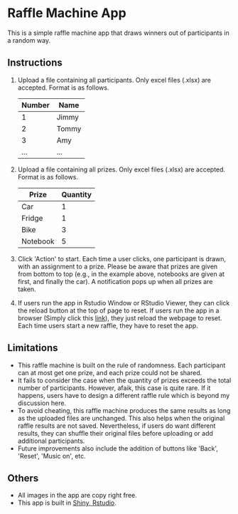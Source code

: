 # Raffle Machine App
This is a simple raffle machine app that draws winners out of participants in a random way.

## Instructions
1. Upload a file containing all participants. Only excel files (.xlsx) are accepted. Format is as follows.

     Number | Name 
     ---|---
     1  | Jimmy
     2  | Tommy
     3  | Amy
     ... | ...
     
2. Upload a file containing all prizes. Only excel files (.xlsx) are accepted. Format is as follows.

     Prize    | Quantity
     ---      | ---
     Car	    | 1
     Fridge   | 1
     Bike	    | 3
     Notebook |	5

3. Click 'Action' to start. Each time a user clicks, one participant is drawn, with an assignment to a prize. Please be aware that prizes are given from bottom to top (e.g., in the example above, notebooks are given at first, and finally the car). A notification pops up when all prizes are taken.

4. If users run the app in Rstudio Window or RStudio Viewer, they can click the reload button at the top of page to reset. If users run the app in a browser (Simply click this [link](https://ccfang2.shinyapps.io/RaffleMachine/)), they just reload the webpage to reset. Each time users start a new raffle, they have to reset the app.

## Limitations
- This raffle machine is built on the rule of randomness. Each participant can at most get one prize, and each prize could not be shared. 
- It fails to consider the case when the quantity of prizes exceeds the total number of participants. However, afaik, this case is quite rare. If it happens, users have to design a different raffle rule which is beyond my discussion here.
- To avoid cheating, this raffle machine produces the same results as long as the uploaded files are unchanged. This also helps when the original raffle results are not saved. Nevertheless, if users do want different results, they can shuffle their original files before uploading or add additional participants.
- Future improvements also include the addition of buttons like 'Back', 'Reset', 'Music on', etc.

## Others
- All images in the app are copy right free.
- This app is built in [Shiny, Rstudio](https://shiny.rstudio.com).

